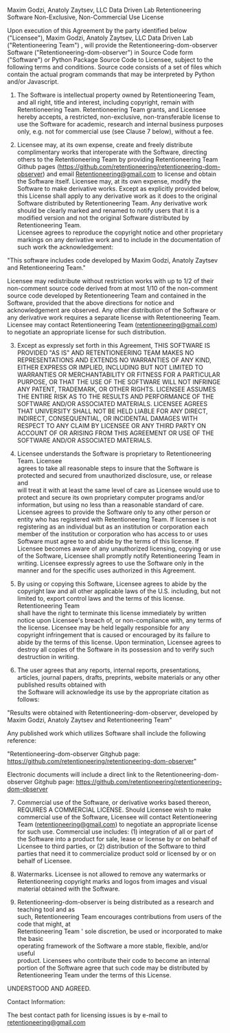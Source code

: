 Maxim Godzi, Anatoly Zaytsev, LLC Data Driven Lab
Retentioneering Software
Non-Exclusive, Non-Commercial Use License

Upon execution of this Agreement by the party identified below ("Licensee"), 
Maxim Godzi, Anatoly Zaytsev, LLC Data Driven Lab ("Retentioneering Team")
, will provide the Retentioneering-dom-observer Software ("Retentioneering-dom-observer") in
Source Code form ("Software") or Python Package Source Code to Licensee, subject to
the following terms and conditions. Source code consists of a set of files which contain the actual
program commands that may be interpreted by Python and/or Javascript.

1. The Software is intellectual property owned by Retentioneering Team, and all right, 
title and interest, including copyright, remain with Retentioneering Team.  Retentioneering Team 
grants, and Licensee hereby accepts, a restricted, non-exclusive, 
non-transferable license to use the Software for academic, research and 
internal business purposes only, e.g. not for commercial use (see Clause 7 
below), without a fee.

2. Licensee may, at its own expense, create and freely distribute 
complimentary works that interoperate with the Software, directing others to 
the Retentioneering Team by providing Retentioneering Team Github pages (https://github.com/retentioneering/retentioneering-dom-observer) and email Retentioneering@gmail.com to license and obtain the Software itself. Licensee may, at 
its own expense, modify the Software to make derivative works.  Except as 
explicitly provided below, this License shall apply to any derivative work 
as it does to the original Software distributed by Retentioneering Team.  Any derivative 
work should be clearly marked and renamed to notify users that it is a 
modified version and not the original Software distributed by Retentioneering Team.  
Licensee agrees to reproduce the copyright notice and other proprietary 
markings on any derivative work and to include in the documentation of such 
work the acknowledgement:

"This software includes code developed by Maxim Godzi, Anatoly Zaytsev and Retentioneering Team."

Licensee may redistribute without restriction works with up to 1/2 of their 
non-comment source code derived from at most 1/10 of the non-comment source 
code developed by Retentioneering Team and contained in the Software, provided that the 
above directions for notice and acknowledgement are observed.  Any other 
distribution of the Software or any derivative work requires a separate 
license with Retentioneering Team.  Licensee may contact Retentioneering Team (retentioneering@gmail.com) to 
negotiate an appropriate license for such distribution.

3. Except as expressly set forth in this Agreement, THIS SOFTWARE IS PROVIDED 
"AS IS" AND RETENTIONEERING TEAM MAKES NO REPRESENTATIONS AND EXTENDS NO WARRANTIES OF 
ANY KIND, EITHER EXPRESS OR IMPLIED, INCLUDING BUT NOT LIMITED TO WARRANTIES 
OR MERCHANTABILITY OR FITNESS FOR A PARTICULAR PURPOSE, OR THAT THE USE OF 
THE SOFTWARE WILL NOT INFRINGE ANY PATENT, TRADEMARK, OR OTHER RIGHTS. 
LICENSEE ASSUMES THE ENTIRE RISK AS TO THE RESULTS AND PERFORMANCE OF THE 
SOFTWARE AND/OR ASSOCIATED MATERIALS.  LICENSEE AGREES THAT UNIVERSITY SHALL 
NOT BE HELD LIABLE FOR ANY DIRECT, INDIRECT, CONSEQUENTIAL, OR INCIDENTAL 
DAMAGES WITH RESPECT TO ANY CLAIM BY LICENSEE OR ANY THIRD PARTY ON ACCOUNT 
OF OR ARISING FROM THIS AGREEMENT OR USE OF THE SOFTWARE AND/OR ASSOCIATED 
MATERIALS.

4. Licensee understands the Software is proprietary to Retentioneering Team. Licensee  
agrees to take all reasonable steps to insure that the Software is  
protected and secured from unauthorized disclosure, use, or release and  
will treat it with at least the same level of care as Licensee would use to  
protect and secure its own proprietary computer programs and/or information, 
but using no less than a reasonable standard of care.  Licensee agrees to 
provide the Software only to any other person or entity who has registered 
with Retentioneering Team. If licensee is not registering as an individual but as an 
institution or corporation each member of the institution or corporation 
who has access to or uses Software must agree to and abide by the terms 
of this license. If Licensee becomes aware of any unauthorized licensing, 
copying or use of the Software, Licensee shall promptly notify Retentioneering Team 
in writing. Licensee expressly agrees to use the Software only in the 
manner and for the specific uses authorized in this Agreement.

5. By using or copying this Software, Licensee agrees to abide by the  
copyright law and all other applicable laws of the U.S. including, but not  
limited to, export control laws and the terms of this license. Retentioneering Team  
shall have the right to terminate this license immediately by written  
notice upon Licensee's breach of, or non-compliance with, any
terms of the license. Licensee may be held legally responsible for any  
copyright infringement that is caused or encouraged by its failure to  
abide by the terms of this license. Upon termination, Licensee agrees to  
destroy all copies of the Software in its possession and to verify such  
destruction in writing.

6. The user agrees that any reports, internal reports, presentations, articles, journal papers, drafts, preprints, website materials or any other published results obtained with  
the Software will acknowledge its use by the appropriate citation as  
follows:

"Results were obtained with Retentioneering-dom-observer, developed by Maxim Godzi, Anatoly Zaytsev and Retentioneering Team"

Any published work which utilizes Software shall include the following reference:

"Retentioneering-dom-observer Gitghub page: https://github.com/retentioneering/retentioneering-dom-observer"

Electronic documents will include a direct link to the Retentioneering-dom-observer Gitghub page: https://github.com/retentioneering/retentioneering-dom-observer

7. Commercial use of the Software, or derivative works based thereon,  
REQUIRES A COMMERCIAL LICENSE.  Should Licensee wish to make commercial 
use of the Software, Licensee will contact Retentioneering Team (retentioneering@gmail.com) to 
negotiate an appropriate license for such use. Commercial use includes: 
(1) integration of all or part of the Software into a product for sale, 
lease or license by or on behalf of Licensee to third parties, or 
(2) distribution of the Software to third parties that need it to 
commercialize product sold or licensed by or on behalf of Licensee.

8. Watermarks. Licensee is not allowed to remove any watermarks or Retentioneering copyright marks and logos from images and visual material obtained with the Software. 

9. Retentioneering-dom-observer is being distributed as a research and teaching tool and as  
such, Retentioneering Team encourages contributions from users of the code that might, at  
Retentioneering Team ' sole discretion, be used or incorporated to make the basic  
operating framework of the Software a more stable, flexible, and/or useful  
product.  Licensees who contribute their code to become an internal  
portion of the Software agree that such code may be distributed by  
Retentioneering Team under the terms of this License.

UNDERSTOOD AND AGREED.


Contact Information:

The best contact path for licensing issues is by e-mail to  
retentioneering@gmail.com 

